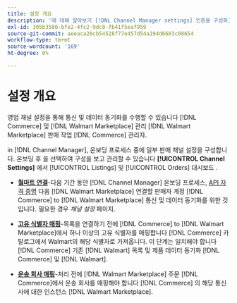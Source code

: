 ```yaml
---
title: 설정 개요
description: '에 대해 알아보기 [!DNL Channel Manager settings] 인증을 구성하고 제품 카탈로그 속성 및 운송 회사를 매핑하기 위해 [!DNL Commerce] 그리고 [!DNL Walmart Marketplace]'
exl-id: 305b3580-bfe2-4fc2-9dc8-fb41f5eaf959
source-git-commit: aeeaca20cb54528f77e457d54a194d6603c08654
workflow-type: tm+mt
source-wordcount: '169'
ht-degree: 0%

---
```



# 설정 개요

영업 채널 설정을 통해 통신 및 데이터 동기화를 수행할 수 있습니다 [!DNL Commerce] 및 [!DNL Walmart Marketplace] 관리 [!DNL Walmart Marketplace] 판매 작업 [!DNL Commerce] 관리자.

in [!DNL Channel Manager], 온보딩 프로세스 중에 일부 판매 채널 설정을 구성합니다. 온보딩 후 을 선택하여 구성을 보고 관리할 수 있습니다 **[!UICONTROL Channel Settings]** 에서 [!UICONTROL Listings] 및 [!UICONTROL Orders] 대시보드 .

* **[월마트 연결](manage-wmt-connection.md)**-다음 기간 동안 [!DNL Channel Manager] 온보딩 프로세스, [API 자격 증명](walmart-requirements.md#generate-a-walmart-marketplace-production-api-key) 다음 [!DNL Walmart Marketplace] 연결할 판매자 계정 [!DNL Commerce] to [!DNL Walmart Marketplace] 통신 및 데이터 동기화를 위한 것입니다. 필요한 경우 *채널 설정* 페이지.

* **[고유 식별자 매핑](map-catalog-attributes.md)**-목록을 연결하기 전에 [!DNL Commerce] to [!DNL Walmart Marketplace]에서 하나 이상의 고유 식별자를 매핑합니다 [!DNL Commerce] 카탈로그에서 Walmart의 해당 식별자로 가져옵니다. 이 단계는 일치해야 합니다 [!DNL Commerce] 기존 [!DNL Walmart] 목록 및 제품 데이터 동기화 [!DNL Commerce] 및 [!DNL Walmart].

* **[운송 회사 매핑](map-shipping-carriers.md)**-처리 전에 [!DNL Walmart Marketplace] 주문 [!DNL Commerce]에서 운송 회사를 매핑해야 합니다 [!DNL Commerce] 의 해당 통신사에 대한 인스턴스 [!DNL Walmart Marketplace].
